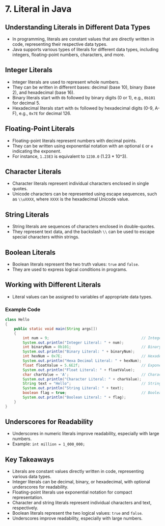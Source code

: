# 7. ****Literal in Java****

## Understanding Literals in Different Data Types

- In programming, literals are constant values that are directly written in code, representing their respective data types.
- Java supports various types of literals for different data types, including integers, floating-point numbers, characters, and more.

## Integer Literals

- Integer literals are used to represent whole numbers.
- They can be written in different bases: decimal (base 10), binary (base 2), and hexadecimal (base 16).
- Binary literals start with `0b` followed by binary digits (0 or 1), e.g., `0b101` for decimal 5.
- Hexadecimal literals start with `0x` followed by hexadecimal digits (0-9, A-F), e.g., `0x7E` for decimal 126.

## Floating-Point Literals

- Floating-point literals represent numbers with decimal points.
- They can be written using exponential notation with an optional `E` or `e` indicating the exponent.
- For instance, `1.23E3` is equivalent to `1230.0` (1.23 * 10^3).

## Character Literals

- Character literals represent individual characters enclosed in single quotes.
- Unicode characters can be represented using escape sequences, such as `\\uXXXX`, where `XXXX` is the hexadecimal Unicode value.

## String Literals

- String literals are sequences of characters enclosed in double-quotes.
- They represent text data, and the backslash `\\` can be used to escape special characters within strings.

## Boolean Literals

- Boolean literals represent the two truth values: `true` and `false`.
- They are used to express logical conditions in programs.

## Working with Different Literals

- Literal values can be assigned to variables of appropriate data types.

### Example Code

```java
class Hello 
{
    public static void main(String args[])
    {
        int num = 9;                                          // Integer literal
        System.out.println("Integer Literal: " + num);
        int binaryNum = 0b101;                                // Binary literal (5 in decimal)
        System.out.println("Binary Literal: " + binaryNum);
        int hexNum = 0x7E;                                    // Hexadecimal literal (126 in decimal)
        System.out.println("Hexa Decimal Literal: " + hexNum);
        float floatValue = 5.6E2f;                            // Exponential notation (5.6 * 10^13)
        System.out.println("Float Literal: " + floatValue);
        char charValue = 'A';                                 // Character literal
        System.out.println("Character Literal: " + charValue);
        String text = "Hello";                                // String literal
        System.out.println("String Literal: " + text);
        boolean flag = true;                                  // Boolean literal
        System.out.println("Boolean Literal: " + flag);
    }
}

```

## Underscores for Readability

- Underscores in numeric literals improve readability, especially with large numbers.
- Example: `int million = 1_000_000;`

## Key Takeaways

- Literals are constant values directly written in code, representing various data types.
- Integer literals can be decimal, binary, or hexadecimal, with optional underscores for readability.
- Floating-point literals use exponential notation for compact representation.
- Character and string literals represent individual characters and text, respectively.
- Boolean literals represent the two logical values: `true` and `false`.
- Underscores improve readability, especially with large numbers.
